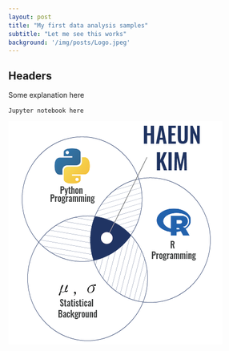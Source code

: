 ```yaml
---
layout: post
title: "My first data analysis samples"
subtitle: "Let me see this works"
background: '/img/posts/Logo.jpeg'
---
```


## Headers

Some explanation here

```
Jupyter notebook here
```

![My random image](\img\posts\firstpost\vd.png)
